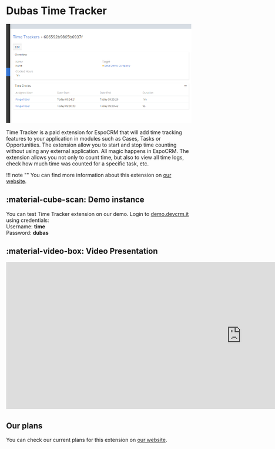 # Dubas Time Tracker
![Time Tracker](../../images/time-tracker/time-tracker.png)

Time Tracker is a paid extension for EspoCRM that will add time tracking features to your application in modules such as Cases, Tasks or Opportunities. The extension allow you to start and stop time counting without using any external application. All magic happens in EspoCRM. The extension allows you not only to count time, but also to view all time logs, check how much time was counted for a specific task, etc.

!!! note ""
    You can find more information about this extension on [our website](https://devcrm.it/time-tracker).

## :material-cube-scan: Demo instance
You can test Time Tracker extension on our demo. Login to [demo.devcrm.it](https://demo.devcrm.it) using credentials:  
Username: **time**  
Password: **dubas**

## :material-video-box: Video Presentation
<div class="video-wrapper">
  <iframe width="1280" height="400" src="https://www.youtube.com/embed/urG_ZcYL1Fk" frameborder="0" allowfullscreen></iframe>
</div>

## Our plans
You can check our current plans for this extension on [our website](https://devcrm.it/time-tracker#issues).
